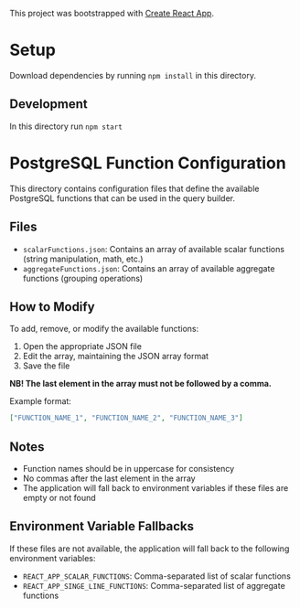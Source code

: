 This project was bootstrapped with [Create React App](https://github.com/facebook/create-react-app).

# Setup

Download dependencies by running `npm install` in this directory.

## Development

In this directory run `npm start`

# PostgreSQL Function Configuration

This directory contains configuration files that define the available PostgreSQL functions that can be used in the query builder.

## Files

- `scalarFunctions.json`: Contains an array of available scalar functions (string manipulation, math, etc.)
- `aggregateFunctions.json`: Contains an array of available aggregate functions (grouping operations)

## How to Modify

To add, remove, or modify the available functions:

1. Open the appropriate JSON file
2. Edit the array, maintaining the JSON array format
3. Save the file

**NB! The last element in the array must not be followed by a comma.**

Example format:

```json
["FUNCTION_NAME_1", "FUNCTION_NAME_2", "FUNCTION_NAME_3"]
```

## Notes

- Function names should be in uppercase for consistency
- No commas after the last element in the array
- The application will fall back to environment variables if these files are empty or not found

## Environment Variable Fallbacks

If these files are not available, the application will fall back to the following environment variables:

- `REACT_APP_SCALAR_FUNCTIONS`: Comma-separated list of scalar functions
- `REACT_APP_SINGE_LINE_FUNCTIONS`: Comma-separated list of aggregate functions

